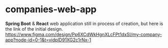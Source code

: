 # companies-web-app

**Spring Boot** & **React** web application still in process of creation, but here is the link of the initial design.
https://www.figma.com/design/Pp6XCdWkHgnXLcFPt1dxSI/my-company-app?node-id=0-1&t=vidplD91XG2c1rNx-1
